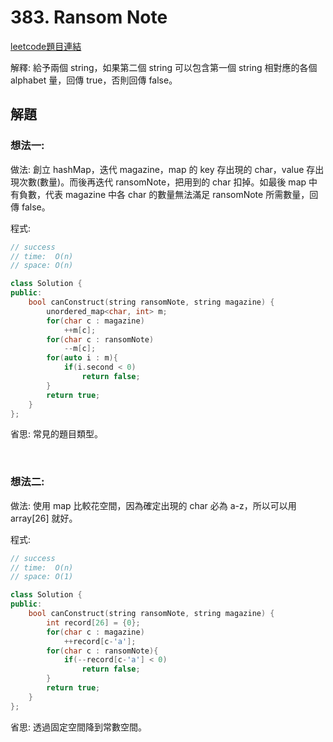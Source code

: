 # 383. Ransom Note

[leetcode題目連結](https://leetcode.com/problems/ransom-note/)

解釋: 給予兩個 string，如果第二個 string 可以包含第一個 string 相對應的各個 alphabet 量，回傳 true，否則回傳 false。

## 解題

### 想法一:

做法: 創立 hashMap，迭代 magazine，map 的 key 存出現的 char，value 存出現次數(數量)。而後再迭代 ransomNote，把用到的 char 扣掉。如最後 map 中有負數，代表 magazine 中各 char 的數量無法滿足 ransomNote 所需數量，回傳 false。


程式: 
```c++
// success
// time:  O(n)
// space: O(n)

class Solution {
public:
    bool canConstruct(string ransomNote, string magazine) {
        unordered_map<char, int> m;
        for(char c : magazine)
            ++m[c];
        for(char c : ransomNote)
            --m[c];
        for(auto i : m){
            if(i.second < 0)
                return false;
        }
        return true;
    }
};
```

省思: 常見的題目類型。

<br>

### 想法二:

做法: 使用 map 比較花空間，因為確定出現的 char 必為 a-z，所以可以用 array[26] 就好。

程式: 
```c++
// success
// time:  O(n)
// space: O(1)

class Solution {
public:
    bool canConstruct(string ransomNote, string magazine) {
        int record[26] = {0};
        for(char c : magazine)
            ++record[c-'a'];
        for(char c : ransomNote){
            if(--record[c-'a'] < 0)
                return false;
        }
        return true;
    }
};
```

省思: 透過固定空間降到常數空間。

<br/>

<!--
### 網路解一:

```c++

```
-->
